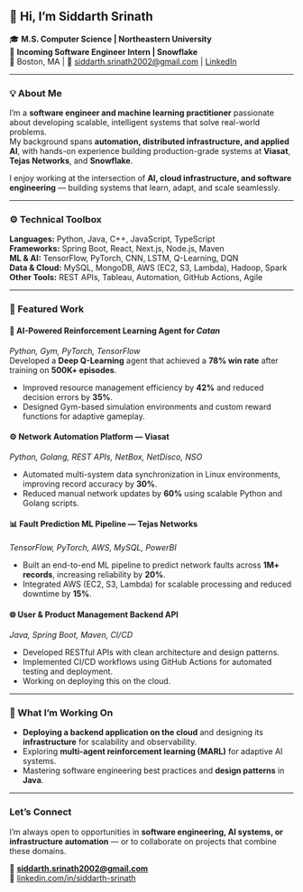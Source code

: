 ## 👋 Hi, I’m Siddarth Srinath

🎓 **M.S. Computer Science | Northeastern University**  
💼 **Incoming Software Engineer Intern | Snowflake**  
📍 Boston, MA | 📧 siddarth.srinath2002@gmail.com | [LinkedIn](https://www.linkedin.com/in/siddarth-srinath)

---

### 💡 About Me

I’m a **software engineer and machine learning practitioner** passionate about developing scalable, intelligent systems that solve real-world problems.  
My background spans **automation, distributed infrastructure, and applied AI**, with hands-on experience building production-grade systems at **Viasat**, **Tejas Networks**, and **Snowflake**.

I enjoy working at the intersection of **AI, cloud infrastructure, and software engineering** — building systems that learn, adapt, and scale seamlessly.

---

### ⚙️ Technical Toolbox

**Languages:** Python, Java, C++, JavaScript, TypeScript  
**Frameworks:** Spring Boot, React, Next.js, Node.js, Maven  
**ML & AI:** TensorFlow, PyTorch, CNN, LSTM, Q-Learning, DQN  
**Data & Cloud:** MySQL, MongoDB, AWS (EC2, S3, Lambda), Hadoop, Spark  
**Other Tools:** REST APIs, Tableau, Automation, GitHub Actions, Agile  

---

### 🚀 Featured Work

#### 🧠 **AI-Powered Reinforcement Learning Agent for *Catan***
*Python, Gym, PyTorch, TensorFlow*  
Developed a **Deep Q-Learning** agent that achieved a **78% win rate** after training on **500K+ episodes**.  
- Improved resource management efficiency by **42%** and reduced decision errors by **35%**.  
- Designed Gym-based simulation environments and custom reward functions for adaptive gameplay.  

#### ⚙️ **Network Automation Platform — Viasat**
*Python, Golang, REST APIs, NetBox, NetDisco, NSO*  
- Automated multi-system data synchronization in Linux environments, improving record accuracy by **30%**.  
- Reduced manual network updates by **60%** using scalable Python and Golang scripts.  

#### 📊 **Fault Prediction ML Pipeline — Tejas Networks**
*TensorFlow, PyTorch, AWS, MySQL, PowerBI*  
- Built an end-to-end ML pipeline to predict network faults across **1M+ records**, increasing reliability by **20%**.  
- Integrated AWS (EC2, S3, Lambda) for scalable processing and reduced downtime by **15%**.  

#### 🌐 **User & Product Management Backend API**
*Java, Spring Boot, Maven, CI/CD*  
- Developed RESTful APIs with clean architecture and design patterns.  
- Implemented CI/CD workflows using GitHub Actions for automated testing and deployment.
- Working on deploying this on the cloud.

---

### 🌱 What I’m Working On

- **Deploying a backend application on the cloud** and designing its **infrastructure** for scalability and observability.  
- Exploring **multi-agent reinforcement learning (MARL)** for adaptive AI systems.  
- Mastering software engineering best practices and **design patterns** in **Java**.

---

### Let’s Connect

I’m always open to opportunities in **software engineering, AI systems, or infrastructure automation** — or to collaborate on projects that combine these domains.

📧 **siddarth.srinath2002@gmail.com**  
🔗 [linkedin.com/in/siddarth-srinath](https://www.linkedin.com/in/siddarth-srinath)
